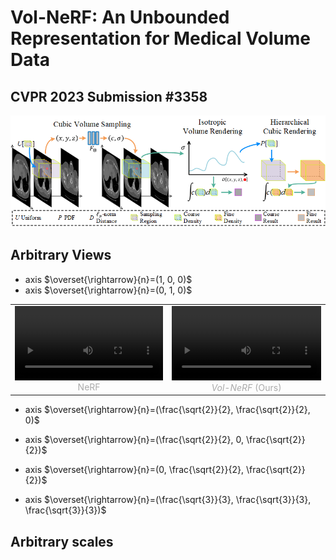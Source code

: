 # Vol-NeRF: An Unbounded Representation for Medical Volume Data
## CVPR 2023 Submission #3358 

![Overall architecture](imgs/overall.png)

## Arbitrary Views
* axis $\overset{\rightarrow}{n}=(1, 0, 0)$
* axis $\overset{\rightarrow}{n}=(0, 1, 0)$

<table rules="none" align="center">
	<tr>
		<td>
			<center>
				<video width="100%" controls>
  					<source src="imgs/nerf/kits_00000_axis010.mp4" type="video/mp4">
				</video>
				<br/>
				<font color="AAAAAA">NeRF</font>
			</center>
		</td>
		<td>
			<center>
				<video width="100%" controls>
  					<source src="imgs/volnerf/kits_00000_axis010.mp4" type="video/mp4">
				</video>
				<br/>
				<font color="AAAAAA"><em>Vol-NeRF</em> (Ours)</font>
			</center>
		</td>
	</tr>
</table>

* axis $\overset{\rightarrow}{n}=(\frac{\sqrt{2}}{2}, \frac{\sqrt{2}}{2}, 0)$

<!-- <table rules="none" align="center">
	<tr>
		<td>
			<center>
				<video src="imgs/nerf/kits_00105_aixs010.mp4"/>
				<br/>
				<font color="AAAAAA">NeRF</font>
			</center>
		</td>
		<td>
			<center>
				<video src="imgs/volnerf/kits_00105_aixs010.mp4"/>
				<br/>
				<font color="AAAAAA"><em>Vol-NeRF</em> (Ours)</font>
			</center>
		</td>
	</tr>
</table> -->

* axis $\overset{\rightarrow}{n}=(\frac{\sqrt{2}}{2}, 0, \frac{\sqrt{2}}{2})$
* axis $\overset{\rightarrow}{n}=(0, \frac{\sqrt{2}}{2}, \frac{\sqrt{2}}{2})$



* axis $\overset{\rightarrow}{n}=(\frac{\sqrt{3}}{3}, \frac{\sqrt{3}}{3}, \frac{\sqrt{3}}{3})$



## Arbitrary scales
<!-- <table rules="none" align="center">
	<tr>
		<td>
			<center>
				<video src="imgs/nerf/KiTS19_00000_multi_scale.gif"/>
				<br/>
				<font color="AAAAAA">NeRF</font>
			</center>
		</td>
		<td>
			<center>
				<video src="imgs/volnerf/KiTS19_00000_multi_scale.gif"/>
				<br/>
				<font color="AAAAAA"><em>Vol-NeRF</em> (Ours)</font>
			</center>
		</td>
	</tr>
</table> -->
